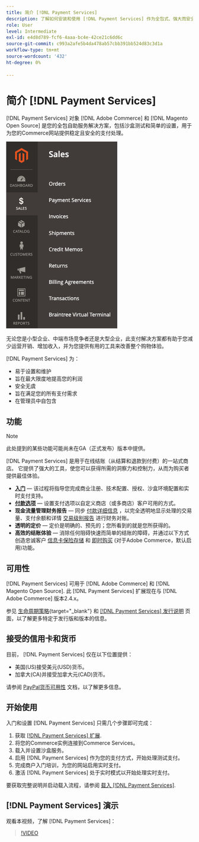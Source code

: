 ```yaml
---
title: 简介 [!DNL Payment Services]
description: 了解如何安装和使用 [!DNL Payment Services] 作为全包式、强大而安全的支付处理解决方案，适合贵机构 [!DNL Adobe Commerce] 和 [!DNL Magento Open Source] 网站。
role: User
level: Intermediate
exl-id: e4d8d789-fcf6-4aaa-bc4e-42ce21c6dd6c
source-git-commit: c993a2afe5b4da478ab57cbb391bb524d83c3d1a
workflow-type: tm+mt
source-wordcount: '432'
ht-degree: 0%

---
```


# 简介 [!DNL Payment Services]

[!DNL Payment Services] 对象 [!DNL Adobe Commerce] 和 [!DNL Magento Open Source] 是您的全包自助服务解决方案，包括沙盒测试和简单的设置，用于为您的Commerce网站提供稳定且安全的支付处理。

![[!DNL Payment Services] 扩展管理视图](assets/admin-view.png)

无论您是小型企业、中端市场竞争者还是大型企业，此支付解决方案都有助于您减少运营开销、增加收入，并为您提供有用的工具来改善整个购物体验。

[!DNL Payment Services] 为：

* 易于设置和维护
* 旨在最大限度地提高您的利润
* 安全无虞
* 旨在满足您的所有支付需求
* 在管理员中自包含

## 功能

>[!NOTE]
>
>此处提到的某些功能可能尚未在GA（正式发布）版本中提供。

[!DNL Payment Services] 是用于在线结账（从结算和退款到付费）的一站式商店。 它提供了强大的工具，使您可以获得所需的洞察力和控制力，从而为购买者提供最佳体验。

* [**入门**](onboard.md) — 该过程将指导您完成商业注册、技术配置、授权、沙盒环境配置和实时支付支持。
* [**付款选项**](payments-options.md) — 设置支付选项以自定义商店（或多商店）客户可用的方式。
* **现金流量管理财务报告** — 同步 [付款详细信息](order-payment-status.md) ，以完全透明地显示处理的交易量、支付余额和详情 [交易级别报告](payouts.md) 进行财务对账。
* **透明的定价** — 定价是明确的、预先的；您所看到的就是您所获得的。
* **高效的结账体验** — 消除任何阻碍快速而简单的结账的障碍，并通过以下方式创造忠诚客户 [信息卡保险存储](https://experienceleague-review.com/docs/commerce-merchant-services/payment-services/payments-checkout/vaulting.html) 和 [即时购买](https://experienceleague.adobe.com/docs/commerce-admin/stores-sales/point-of-purchase/checkout-instant-purchase.html) (对于Adobe Commerce，默认启用)功能。

## 可用性

[!DNL Payment Services] 可用于 [!DNL Adobe Commerce] 和 [!DNL Magento Open Source]. 此 [!DNL Payment Services] 扩展现在与 [!DNL Adobe Commerce] 版本2.4.x。

参见 [生命周期策略](https://devdocs.magento.com/release/lifecycle-policy.html){target="_blank"} 和 [[!DNL Payment Services] 发行说明](release-notes.md) 页面，以了解更多特定于发行版和版本的信息。

## 接受的信用卡和货币

目前， [!DNL Payment Services] 仅在以下位置提供：

* 美国(US)接受美元(USD)货币。
* 加拿大(CA)并接受加拿大元(CAD)货币。

请参阅 [PayPal货币可用性](https://developer.paypal.com/docs/platforms/checkout/reference/country-availability-advanced-cards/) 文档，以了解更多信息。

## 开始使用

入门和设置 [!DNL Payment Services] 只需几个步骤即可完成：

1. 获取 [[!DNL Payment Services] 扩展](install.md).
1. 将您的Commerce实例连接到Commerce Services。
1. 载入并设置沙盒服务。
1. 启用 [!DNL Payment Services] 作为您的支付方式，开始处理测试支付。
1. 完成商户入门培训，为您的网站启用实时支付。
1. 激活 [!DNL Payment Services] 处于实时模式以开始处理实时支付。

要获取完整说明并启动载入流程，请参阅 [载入 [!DNL Payment Services]](onboard.md).

## [!DNL Payment Services] 演示

观看本视频，了解 [!DNL Payment Services]：

>[!VIDEO](https://video.tv.adobe.com/v/343990?quality=12)
